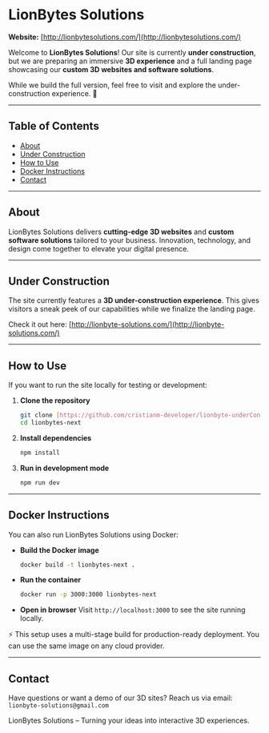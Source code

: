 # LionBytes Solutions

**Website:** [http://lionbytesolutions.com/](http://lionbytesolutions.com/)

Welcome to **LionBytes Solutions**! Our site is currently **under construction**, but we are preparing an immersive **3D experience** and a full landing page showcasing our **custom 3D websites and software solutions**.

While we build the full version, feel free to visit and explore the under-construction experience. 🚀

---

## Table of Contents

- [About](#about)
- [Under Construction](#under-construction)
- [How to Use](#how-to-use)
- [Docker Instructions](#docker-instructions)
- [Contact](#contact)

---

## About

LionBytes Solutions delivers **cutting-edge 3D websites** and **custom software solutions** tailored to your business. Innovation, technology, and design come together to elevate your digital presence.

---

## Under Construction

The site currently features a **3D under-construction experience**. This gives visitors a sneak peek of our capabilities while we finalize the landing page.

Check it out here: [http://lionbyte-solutions.com/](http://lionbyte-solutions.com/)

---

## How to Use

If you want to run the site locally for testing or development:

1.  **Clone the repository**
    ```bash
    git clone [https://github.com/cristianm-developer/lionbyte-underConstruction.git](https://github.com/cristianm-developer/lionbyte-underConstruction.git)
    cd lionbytes-next
    ```

2.  **Install dependencies**
    ```bash
    npm install
    ```

3.  **Run in development mode**
    ```bash
    npm run dev
    ```

---

## Docker Instructions

You can also run LionBytes Solutions using Docker:

-   **Build the Docker image**
    ```bash
    docker build -t lionbytes-next .
    ```

-   **Run the container**
    ```bash
    docker run -p 3000:3000 lionbytes-next
    ```

-   **Open in browser**
    Visit `http://localhost:3000` to see the site running locally.

⚡ This setup uses a multi-stage build for production-ready deployment. You can use the same image on any cloud provider.

---

## Contact

Have questions or want a demo of our 3D sites? Reach us via email: `lionbyte-solutions@gmail.com`

LionBytes Solutions – Turning your ideas into interactive 3D experiences.